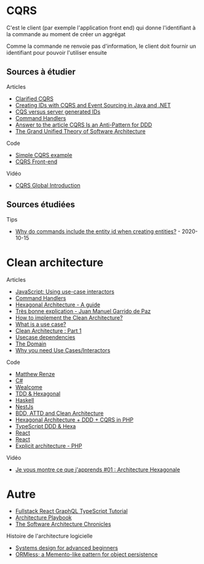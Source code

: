 # CQRS

C'est le client (par exemple l'application front end) qui donne l'identifiant à la commande au moment de créer un aggrégat

Comme la commande ne renvoie pas d'information, le client doit fournir un identifiant pour pouvoir l'utiliser ensuite

## Sources à étudier

Articles

- [Clarified CQRS](https://udidahan.com/2009/12/09/clarified-cqrs/)
- [Creating IDs with CQRS and Event Sourcing in Java and .NET](https://thomasjaeger.wordpress.com/2016/01/09/creating-ids-with-cqrs-and-event-sourcing-in-java-and-net/)
- [CQS versus server generated IDs](https://blog.ploeh.dk/2014/08/11/cqs-versus-server-generated-ids/)
- [Command Handlers](https://buildplease.com/pages/fpc-10/)
- [Answer to the article CQRS Is an Anti-Pattern for DDD](https://sylvainleroy.com/2020/09/24/answer-to-the-article-cqrs-is-an-anti-pattern-for-ddd/)
- [The Grand Unified Theory of Software Architecture](https://danuker.go.ro/the-grand-unified-theory-of-software-architecture.html)

Code

- [Simple CQRS example](https://github.com/gregoryyoung/m-r)
- [CQRS Front-end](https://github.com/OpenCircleEndy/cqrs-frontend)

Vidéo

- [CQRS Global Introduction](https://www.youtube.com/watch?v=EkEz3pcLdgY)

## Sources étudiées

Tips

- [Why do commands include the entity id when creating entities?](https://github.com/gregoryyoung/m-r/issues/17) - 2020-10-15

# Clean architecture

Articles

- [JavaScript: Using use-case interactors](https://medium.com/@dtinth/clean-javascript-using-use-case-interactors-f3a50c138154)
- [Command Handlers](https://buildplease.com/pages/fpc-10/)
- [Hexagonal Architecture - A guide](https://beyondxscratch.com/2017/08/19/hexagonal-architecture-the-practical-guide-for-a-clean-architecture/)
- [Très bonne explication - Juan Manuel Garrido de Paz](https://jmgarridopaz.github.io/content/hexagonalarchitecture.html)
- [How to implement the Clean Architecture?](http://www.plainionist.net/Implementing-Clean-Architecture/)
- [What is a use case?](http://www.plainionist.net/Implementing-Clean-Architecture-UseCases/)
- [Clean Architecture : Part 1](https://crosp.net/blog/software-architecture/clean-architecture-part-1-databse-vs-domain/)
- [Usecase dependencies](https://stackoverflow.com/questions/40458666/the-clean-architecture-usecase-dependencies)
- [The Domain](https://buildplease.com/pages/fpc-1/)
- [Why you need Use Cases/Interactors](https://proandroiddev.com/why-you-need-use-cases-interactors-142e8a6fe576)

Code

- [Matthew Renze](https://github.com/matthewrenze)
- [C#](https://github.com/matthewrenze/clean-architecture-demo/tree/repo-and-uow)
- [Wealcome](https://github.com/mica16/wealcome-restaurants-tdd-clean-archi-demo)
- [TDD & Hexagonal](https://github.com/PCreations/real-world-tdd/tree/hexagonal)
- [Haskell](https://github.com/thma/PolysemyCleanArchitecture)
- [NestJs](https://github.com/damienbeaufils/nestjs-clean-architecture-demo)
- [BDD, ATTD and Clean Architecture](https://gitlab.com/bbohec/atdd-clean-architecture-casino/-/tree/master)
- [Hexagonal Architecture + DDD + CQRS in PHP](https://github.com/CodelyTV/php-ddd-example)
- [TypeScript DDD & Hexa](https://github.com/CodelyTV/typescript-ddd-skeleton)
- [React](https://github.com/dimitridumont/hexagonal-architecture-react)
- [React](https://github.com/eduardomoroni/react-clean-architecture)
- [Explicit architecture - PHP](https://github.com/hgraca/explicit-architecture-php)

Vidéo

- [Je vous montre ce que j'apprends #01 : Architecture Hexagonale](https://www.youtube.com/watch?v=_jR8eUlNqK0)

# Autre

- [Fullstack React GraphQL TypeScript Tutorial](https://www.youtube.com/watch?v=I6ypD7qv3Z8&feature=youtu.be)
- [Architecture Playbook](https://nocomplexity.com/documents/arplaybook/introduction.html)
- [The Software Architecture Chronicles](https://herbertograca.com/2017/07/03/the-software-architecture-chronicles/)

Histoire de l'architecture logicielle

- [Systems design for advanced beginners](https://news.ycombinator.com/item?id=23904000)
- [ORMless; a Memento-like pattern for object persistence](https://matthiasnoback.nl/2018/03/ormless-a-memento-like-pattern-for-object-persistence/)
